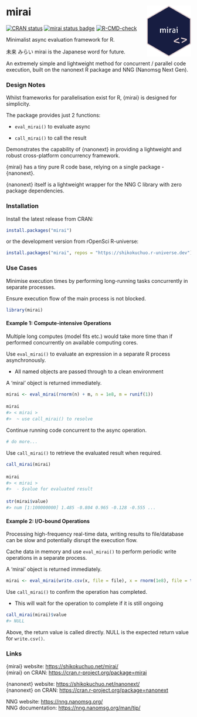
<!-- README.md is generated from README.Rmd. Please edit that file -->

# mirai <a href="https://shikokuchuo.net/mirai/" alt="mirai"><img src="man/figures/logo.png" alt="mirai logo" align="right" width="120"/></a>

<!-- badges: start -->

[![CRAN
status](https://www.r-pkg.org/badges/version/mirai?color=112d4e)](https://CRAN.R-project.org/package=mirai)
[![mirai status
badge](https://shikokuchuo.r-universe.dev/badges/mirai?color=ddcacc)](https://shikokuchuo.r-universe.dev)
[![R-CMD-check](https://github.com/shikokuchuo/mirai/workflows/R-CMD-check/badge.svg)](https://github.com/shikokuchuo/mirai/actions)
<!-- badges: end -->

Minimalist async evaluation framework for R.

未来 みらい mirai is the Japanese word for future.

An extremely simple and lightweight method for concurrent / parallel
code execution, built on the nanonext R package and NNG (Nanomsg Next
Gen).

### Design Notes

Whilst frameworks for parallelisation exist for R, {mirai} is designed
for simplicity.

The package provides just 2 functions:

-   `eval_mirai()` to evaluate async

-   `call_mirai()` to call the result

Demonstrates the capability of {nanonext} in providing a lightweight and
robust cross-platform concurrency framework.

{mirai} has a tiny pure R code base, relying on a single package -
{nanonext}.

{nanonext} itself is a lightweight wrapper for the NNG C library with
zero package dependencies.

### Installation

Install the latest release from CRAN:

``` r
install.packages("mirai")
```

or the development version from rOpenSci R-universe:

``` r
install.packages("mirai", repos = "https://shikokuchuo.r-universe.dev")
```

### Use Cases

Minimise execution times by performing long-running tasks concurrently
in separate processes.

Ensure execution flow of the main process is not blocked.

``` r
library(mirai)
```

#### Example 1: Compute-intensive Operations

Multiple long computes (model fits etc.) would take more time than if
performed concurrently on available computing cores.

Use `eval_mirai()` to evaluate an expression in a separate R process
asynchronously.

-   All named objects are passed through to a clean environment

A ‘mirai’ object is returned immediately.

``` r
mirai <- eval_mirai(rnorm(n) + m, n = 1e8, m = runif(1))

mirai
#> < mirai >
#>  ~ use call_mirai() to resolve
```

Continue running code concurrent to the async operation.

``` r
# do more...
```

Use `call_mirai()` to retrieve the evaluated result when required.

``` r
call_mirai(mirai)

mirai
#> < mirai >
#>  - $value for evaluated result

str(mirai$value)
#> num [1:100000000] 1.485 -0.804 0.965 -0.128 -0.555 ...
```

#### Example 2: I/O-bound Operations

Processing high-frequency real-time data, writing results to
file/database can be slow and potentially disrupt the execution flow.

Cache data in memory and use `eval_mirai()` to perform periodic write
operations in a separate process.

A ‘mirai’ object is returned immediately.

``` r
mirai <- eval_mirai(write.csv(x, file = file), x = rnorm(1e8), file = tempfile())
```

Use `call_mirai()` to confirm the operation has completed.

-   This will wait for the operation to complete if it is still ongoing

``` r
call_mirai(mirai)$value
#> NULL
```

Above, the return value is called directly. NULL is the expected return
value for `write.csv()`.

### Links

{mirai} website: <https://shikokuchuo.net/mirai/><br /> {mirai} on CRAN:
<https://cran.r-project.org/package=mirai>

{nanonext} website: <https://shikokuchuo.net/nanonext/><br /> {nanonext}
on CRAN: <https://cran.r-project.org/package=nanonext>

NNG website: <https://nng.nanomsg.org/><br /> NNG documentation:
<https://nng.nanomsg.org/man/tip/><br />
